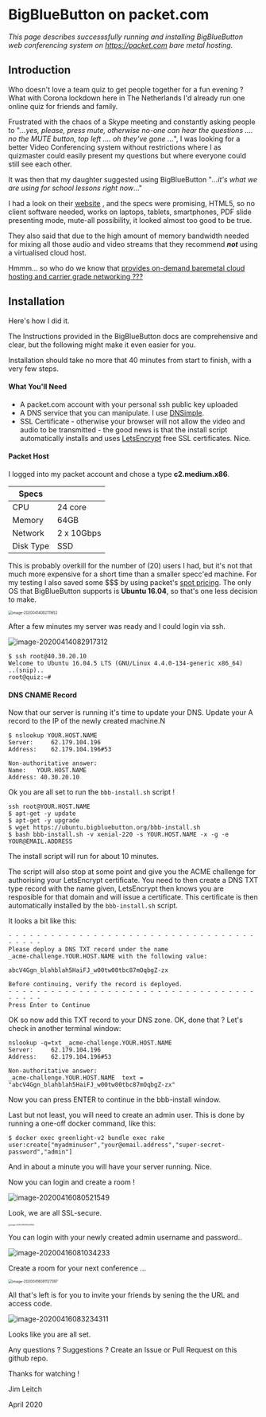 # BigBlueButton on packet.com 

*This page describes successsfully running and installing BigBlueButton web conferencing system on https://packet.com bare metal hosting.*



## Introduction



Who doesn't love a team quiz to get people together for a fun evening ? What with Corona lockdown here in The Netherlands I'd already run one online quiz for friends and family. 

Frustrated with the chaos of a Skype meeting and constantly asking people to "*...yes, please, press mute, otherwise no-one can hear the questions  .... no the MUTE button, top left .... oh they've gone ...*",  I was looking for a better Video Conferencing system without restrictions where I as quizmaster could easily present my questions but where everyone could still see each other.

It was then that my daughter suggested using BigBlueButton "*...it's what we are using for school lessons right now*..." 

I had a look on their [website](https://bigbluebutton.org/blog/) , and the specs were promising, HTML5, so no client software needed, works on laptops, tablets, smartphones, PDF slide presenting mode, mute-all possibility, it looked almost too good to be true. 

They also said that due to the high amount of memory bandwidth needed for mixing all those audio and video streams that they recommend ***not*** using a virtualised cloud host.

Hmmm... so who do we know that [provides on-demand baremetal cloud hosting and carrier grade networking ???](https://www.packet.com) 



## Installation

Here's how I did it.

The Instructions provided in the BigBlueButton docs are comprehensive and clear, but the following might make it even easier for you.

Installation should take no more that 40 minutes from start to finish, with a very few steps.

#### What You'll Need

- A packet.com account with your personal ssh public key uploaded
- A DNS service that you can manipulate. I use [DNSimple](https://dnsimple.com). 
- SSL Certificate - otherwise your browser will not allow the video and audio to be transmitted - the good news is that the install script automatically installs and uses [LetsEncrypt](https://letsencrypt.org/) free SSL certificates. Nice.



#### Packet Host

I logged into my packet account and chose a type **c2.medium.x86**. 

 

| Specs     |            |
| --------- | ---------- |
| CPU       | 24 core    |
| Memory    | 64GB       |
| Network   | 2 x 10Gbps |
| Disk Type | SSD        |



This is probably overkill for the number of (20) users I had, but it's not that much more expensive for a short time than a smaller specc'ed machine. For my testing I also saved some $$$ by using packet's [spot pricing](https://www.packet.com/developers/changelog/improved-deployment-spot-market-views/). The only OS that BigBlueButton supports is **Ubuntu 16.04**, so that's one less decision to make.





<img src="image-20200414082111652.png" alt="image-20200414082111652" style="zoom:50%;" />





After a few minutes my server was ready and I could login via ssh.

![image-20200414082917312](image-20200414082917312.png)



```text
$ ssh root@40.30.20.10
Welcome to Ubuntu 16.04.5 LTS (GNU/Linux 4.4.0-134-generic x86_64)
..(snip)..
root@quiz:~#
```



#### DNS CNAME Record

Now that our server is running it's time to update your DNS. Update your A record to the IP of the newly created machine.N

```text
$ nslookup YOUR.HOST.NAME
Server:		62.179.104.196
Address:	62.179.104.196#53

Non-authoritative answer:
Name:	YOUR.HOST.NAME
Address: 40.30.20.10
```



Ok you are all set to run the  `bbb-install.sh`  script !



```
ssh root@YOUR.HOST.NAME
$ apt-get -y update
$ apt-get -y upgrade
$ wget https://ubuntu.bigbluebutton.org/bbb-install.sh 
$ bash bbb-install.sh -v xenial-220 -s YOUR.HOST.NAME -x -g -e YOUR@EMAIL.ADDRESS
```



The install script will run for about 10 minutes.

The script will also stop at some point and give you the ACME challenge for authorising your LetsEncrypt certificate. You need to then create a DNS TXT type record with the name given, LetsEncrypt then knows you are resposible for that domain and will issue a certificate. This certificate is then automatically installed by the `bbb-install.sh` script.



It looks a bit like this:

```
- - - - - - - - - - - - - - - - - - - - - - - - - - - - - - - - - - - - - - - -
Please deploy a DNS TXT record under the name
_acme-challenge.YOUR.HOST.NAME with the following value:

abcV4Ggn_blahblah5HaiFJ_w00tw00tbc87mOqbgZ-zx

Before continuing, verify the record is deployed.
- - - - - - - - - - - - - - - - - - - - - - - - - - - - - - - - - - - - - - - -
Press Enter to Continue
```



OK so now add this TXT record to your DNS zone. OK, done that ? Let's check in another terminal window:



```
nslookup -q=txt _acme-challenge.YOUR.HOST.NAME
Server:		62.179.104.196
Address:	62.179.104.196#53

Non-authoritative answer:
_acme-challenge.YOUR.HOST.NAME	text = "abcV4Ggn_blahblah5HaiFJ_w00tw00tbc87mOqbgZ-zx"
```

Now you can press ENTER to continue in the bbb-install window.

Last but not least, you will need to create an admin user. This is done by running a one-off docker command, like this:

```
$ docker exec greenlight-v2 bundle exec rake user:create["myadminuser","your@email.address","super-secret-password","admin"]
```



And in about a minute you will have your server running. Nice.

Now you can login and create a room !



![image-20200416080521549](image-20200416080521549.png)



Look, we are all SSL-secure. 



<img src="image-20200416080544864.png" alt="image-20200416080544864" style="zoom: 25%;" />



You can login with your newly created admin username and password..



![image-20200416081034233](image-20200416081034233.png)



Create a room for your next conference ...



<img src="image-20200416081127397.png" alt="image-20200416081127397" style="zoom:50%;" />



All that's left is for you to invite your friends by sening the the URL and access code.



![image-20200416083234311](image-20200416083234311.png)



Looks like you are all set.



Any questions ? Suggestions ? Create an Issue or Pull Request on this github repo.



Thanks for watching !



Jim Leitch

April 2020